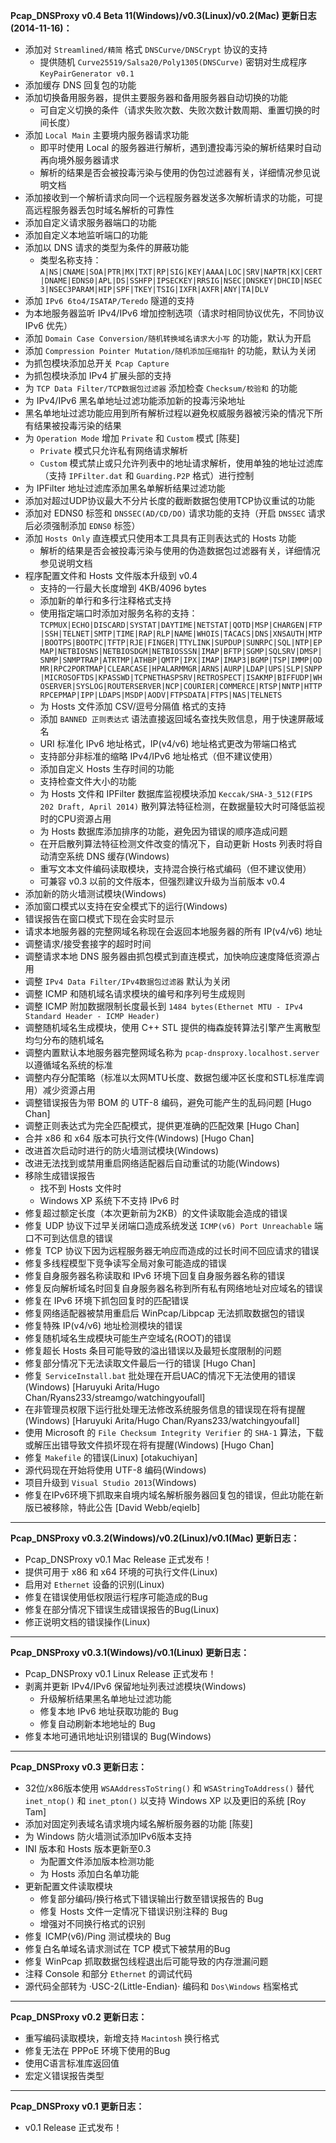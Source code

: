 **Pcap_DNSProxy v0.4 Beta 11(Windows)/v0.3(Linux)/v0.2(Mac) 更新日志(2014-11-16)：**<br />
* 添加对 `Streamlined/精简` 格式 `DNSCurve/DNSCrypt` 协议的支持
    * 提供随机 `Curve25519/Salsa20/Poly1305(DNSCurve)` 密钥对生成程序 `KeyPairGenerator v0.1`
* 添加缓存 DNS 回复包的功能
* 添加切换备用服务器，提供主要服务器和备用服务器自动切换的功能
    * 可自定义切换的条件（请求失败次数、失败次数计数周期、重置切换的时间长度）
* 添加 `Local Main` 主要境内服务器请求功能
    * 即平时使用 Local 的服务器进行解析，遇到遭投毒污染的解析结果时自动再向境外服务器请求
    * 解析的结果是否会被投毒污染与使用的伪包过滤器有关，详细情况参见说明文档
* 添加接收到一个解析请求向同一个远程服务器发送多次解析请求的功能，可提高远程服务器丢包时域名解析的可靠性
* 添加自定义请求服务器端口的功能
* 添加自定义本地监听端口的功能
* 添加以 DNS 请求的类型为条件的屏蔽功能
  * 类型名称支持：`A|NS|CNAME|SOA|PTR|MX|TXT|RP|SIG|KEY|AAAA|LOC|SRV|NAPTR|KX|CERT|DNAME|EDNS0|APL|DS|SSHFP|IPSECKEY|RRSIG|NSEC|DNSKEY|DHCID|NSEC3|NSEC3PARAM|HIP|SPF|TKEY|TSIG|IXFR|AXFR|ANY|TA|DLV`
* 添加 `IPv6 6to4/ISATAP/Teredo` 隧道的支持
* 为本地服务器监听 IPv4/IPv6 增加控制选项（请求时相同协议优先，不同协议 IPv6 优先）
* 添加 `Domain Case Conversion/随机转换域名请求大小写` 的功能，默认为开启
* 添加 `Compression Pointer Mutation/随机添加压缩指针` 的功能，默认为关闭
* 为抓包模块添加总开关 `Pcap Capture`
* 为抓包模块添加 IPv4 扩展头部的支持
* 为 `TCP Data Filter/TCP数据包过滤器` 添加检查 `Checksum/校验和` 的功能
* 为 IPv4/IPv6 黑名单地址过滤功能添加新的投毒污染地址
* 黑名单地址过滤功能应用到所有解析过程以避免权威服务器被污染的情况下所有结果被投毒污染的结果
* 为 `Operation Mode` 增加 `Private` 和 `Custom` 模式 [陈斐]
  * `Private` 模式只允许私有网络请求解析
  * `Custom` 模式禁止或只允许列表中的地址请求解析，使用单独的地址过滤库（支持 `IPFilter.dat` 和 `Guarding.P2P` 格式）进行控制
* 为 IPFilter 地址过滤库添加黑名单解析结果过滤功能
* 添加对超过UDP协议最大不分片长度的截断数据包使用TCP协议重试的功能
* 添加对 EDNS0 标签和 `DNSSEC(AD/CD/DO)` 请求功能的支持（开启 `DNSSEC` 请求后必须强制添加 `EDNS0` 标签）
* 添加 `Hosts Only` 直连模式只使用本工具具有正则表达式的 Hosts 功能
  * 解析的结果是否会被投毒污染与使用的伪造数据包过滤器有关，详细情况参见说明文档
* 程序配置文件和 Hosts 文件版本升级到 v0.4
  * 支持的一行最大长度增到 4KB/4096 bytes
  * 添加新的单行和多行注释格式支持
  *  使用指定端口时添加对服务名称的支持：`TCPMUX|ECHO|DISCARD|SYSTAT|DAYTIME|NETSTAT|QOTD|MSP|CHARGEN|FTP|SSH|TELNET|SMTP|TIME|RAP|RLP|NAME|WHOIS|TACACS|DNS|XNSAUTH|MTP|BOOTPS|BOOTPC|TFTP|RJE|FINGER|TTYLINK|SUPDUP|SUNRPC|SQL|NTP|EPMAP|NETBIOSNS|NETBIOSDGM|NETBIOSSSN|IMAP|BFTP|SGMP|SQLSRV|DMSP|SNMP|SNMPTRAP|ATRTMP|ATHBP|QMTP|IPX|IMAP|IMAP3|BGMP|TSP|IMMP|ODMR|RPC2PORTMAP|CLEARCASE|HPALARMMGR|ARNS|AURP|LDAP|UPS|SLP|SNPP|MICROSOFTDS|KPASSWD|TCPNETHASPSRV|RETROSPECT|ISAKMP|BIFFUDP|WHOSERVER|SYSLOG|ROUTERSERVER|NCP|COURIER|COMMERCE|RTSP|NNTP|HTTPRPCEPMAP|IPP|LDAPS|MSDP|AODV|FTPSDATA|FTPS|NAS|TELNETS`
  * 为 Hosts 文件添加 CSV/逗号分隔值 格式的支持
  * 添加 `BANNED 正则表达式` 语法直接返回域名查找失败信息，用于快速屏蔽域名
  * URI 标准化 IPv6 地址格式，IP(v4/v6) 地址格式更改为带端口格式
  * 支持部分非标准的缩略 IPv4/IPv6 地址格式（但不建议使用）
  * 添加自定义 Hosts 生存时间的功能
  * 支持检查文件大小的功能
  * 为 Hosts 文件和 IPFilter 数据库监视模块添加 `Keccak/SHA-3_512(FIPS 202 Draft, April 2014)` 散列算法特征检测，在数据量较大时可降低监视时的CPU资源占用
  * 为 Hosts 数据库添加排序的功能，避免因为错误的顺序造成问题
  * 在开启散列算法特征检测文件改变的情况下，自动更新 Hosts 列表时将自动清空系统 DNS 缓存(Windows)
  * 重写文本文件编码读取模块，支持混合换行格式编码（但不建议使用）
  * 可兼容 v0.3 以前的文件版本，但强烈建议升级为当前版本 v0.4
* 添加新的防火墙测试模块(Windows)
* 添加窗口模式以支持在安全模式下的运行(Windows)
* 错误报告在窗口模式下现在会实时显示
* 请求本地服务器的完整网域名称现在会返回本地服务器的所有 IP(v4/v6) 地址
* 调整请求/接受套接字的超时时间
* 调整请求本地 DNS 服务器由抓包模式到直连模式，加快响应速度降低资源占用
* 调整 `IPv4 Data Filter/IPv4数据包过滤器` 默认为关闭
* 调整 ICMP 和随机域名请求模块的编号和序列号生成规则
* 调整 ICMP 附加数据限制长度最长到 `1484 bytes(Ethernet MTU - IPv4 Standard Header - ICMP Header)`
* 调整随机域名生成模块，使用 C++ STL 提供的梅森旋转算法引擎产生离散型均匀分布的随机域名
* 调整内置默认本地服务器完整网域名称为 `pcap-dnsproxy.localhost.server` 以遵循域名系统的标准
* 调整内存分配策略（标准以太网MTU长度、数据包缓冲区长度和STL标准库调用）减少资源占用
* 调整错误报告为带 BOM 的 UTF-8 编码，避免可能产生的乱码问题 [Hugo Chan]
* 调整正则表达式为完全匹配模式，提供更准确的匹配效果 [Hugo Chan]
* 合并 x86 和 x64 版本可执行文件(Windows) [Hugo Chan]
* 改进首次启动时进行的防火墙测试模块(Windows)
* 改进无法找到或禁用重启网络适配器后自动重试的功能(Windows)
* 移除生成错误报告
  * 找不到 Hosts 文件时
  * Windows XP 系统下不支持 IPv6 时
* 修复超过额定长度（本次更新前为2KB）的文件读取能会造成的错误
* 修复 UDP 协议下过早关闭端口造成系统发送 `ICMP(v6) Port Unreachable` 端口不可到达信息的错误
* 修复 TCP 协议下因为远程服务器无响应而造成的过长时间不回应请求的错误
* 修复多线程模型下竞争读写全局对象可能造成的错误
* 修复自身服务器名称读取和 IPv6 环境下回复自身服务器名称的错误
* 修复反向解析域名时回复自身服务器名称到所有私有网络地址对应域名的错误
* 修复在 IPv6 环境下抓包回复时的匹配错误
* 修复网络适配器被禁用重启后 WinPcap/Libpcap 无法抓取数据包的错误
* 修复特殊 IP(v4/v6) 地址检测模块的错误
* 修复随机域名生成模块可能生产空域名(ROOT)的错误
* 修复超长 Hosts 条目可能导致的溢出错误以及最短长度限制的问题
* 修复部分情况下无法读取文件最后一行的错误 [Hugo Chan]
* 修复 `ServiceInstall.bat` 批处理在开启UAC的情况下无法使用的错误(Windows) [Haruyuki Arita/Hugo Chan/Ryans233/streamgo/watchingyoufall]
* 在非管理员权限下运行批处理无法修改系统服务信息的错误现在将有提醒(Windows) [Haruyuki Arita/Hugo Chan/Ryans233/watchingyoufall]
* 使用 Microsoft 的 `File Checksum Integrity Verifier` 的 `SHA-1` 算法，下载或解压出错导致文件损坏现在将有提醒(Windows) [Hugo Chan]
* 修复 `Makefile` 的错误(Linux) [otakuchiyan]
* 源代码现在开始将使用 UTF-8 编码(Windows)
* 项目升级到 `Visual Studio 2013`(Windows)
* 修复在IPv6环境下抓取来自境内域名解析服务器回复包的错误，但此功能在新版已被移除，特此公告 [David Webb/eqielb]

---

**Pcap_DNSProxy v0.3.2(Windows)/v0.2(Linux)/v0.1(Mac) 更新日志：**<br />
* Pcap_DNSProxy v0.1 Mac Release 正式发布！
* 提供可用于 x86 和 x64 环境的可执行文件(Linux)
* 启用对 `Ethernet` 设备的识别(Linux)
* 修复在错误使用低权限运行程序可能造成的Bug
* 修复在部分情况下错误生成错误报告的Bug(Linux)
* 修正说明文档的错误操作(Linux)

---

**Pcap_DNSProxy v0.3.1(Windows)/v0.1(Linux) 更新日志：**<br />
* Pcap_DNSProxy v0.1 Linux Release 正式发布！
* 剥离并更新 IPv4/IPv6 保留地址列表过滤模块(Windows)
    * 升级解析结果黑名单地址过滤功能
    * 修复本地 IPv6 地址获取功能的 Bug
    * 修复自动刷新本地地址的 Bug
* 修复本地可通讯地址识别错误的 Bug(Windows)

---

**Pcap_DNSProxy v0.3 更新日志：**<br />
* 32位/x86版本使用 `WSAAddressToString()` 和 `WSAStringToAddress()` 替代 `inet_ntop()` 和 `inet_pton()` 以支持 Windows XP 以及更旧的系统 [Roy Tam]
* 添加对固定列表域名请求境内域名解析服务器的功能 [陈斐]
* 为 Windows 防火墙测试添加IPv6版本支持
* INI 版本和 Hosts 版本更新至0.3
    * 为配置文件添加版本检测功能
    * 为 Hosts 添加白名单功能
* 更新配置文件读取模块
    * 修复部分编码/换行格式下错误输出行数至错误报告的 Bug
    * 修复 Hosts 文件一定情况下错误识别注释的 Bug
    * 增强对不同换行格式的识别
* 修复 ICMP(v6)/Ping 测试模块的 Bug
* 修复白名单域名请求测试在 TCP 模式下被禁用的Bug
* 修复 WinPcap 抓取数据包线程退出后可能导致的内存泄漏问题
* 注释 Console 和部分 `Ethernet` 的调试代码
* 源代码全部转为 ·USC-2(Little-Endian)· 编码和 `Dos\Windows` 档案格式

---

**Pcap_DNSProxy v0.2 更新日志：**<br />
* 重写编码读取模块，新增支持 `Macintosh` 换行格式
* 修复无法在 PPPoE 环境下使用的Bug
* 使用C语言标准库返回值
* 宏定义错误报告类型

---

**Pcap_DNSProxy v0.1 更新日志：**<br />
* v0.1 Release 正式发布！